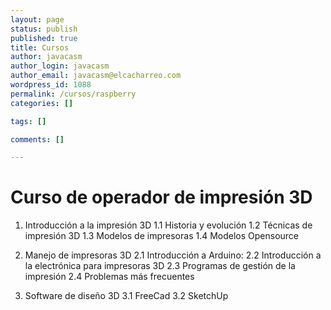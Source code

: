```yaml
--- 
layout: page
status: publish
published: true
title: Cursos
author: javacasm
author_login: javacasm
author_email: javacasm@elcacharreo.com
wordpress_id: 1088
permalink: /cursos/raspberry
categories: []

tags: []

comments: []

---
```


# Curso de operador de impresión 3D



1. Introducción a la impresión 3D
	1.1 Historia y evolución
	1.2 Técnicas de impresión 3D
	1.3 Modelos de impresoras
	1.4 Modelos Opensource

2. Manejo de impresoras 3D
	2.1 Introducción a Arduino: 
	2.2 Introducción a la electrónica para impresoras 3D
	2.3 Programas de gestión de la impresión 
	2.4 Problemas más frecuentes

3. Software de diseño 3D
	3.1 FreeCad
	3.2 SketchUp